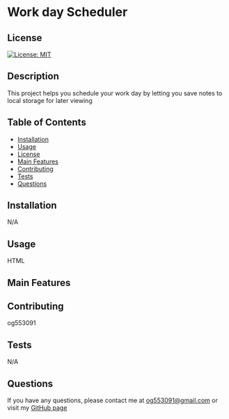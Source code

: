 # Work day Scheduler

  ## License
  [![License: MIT](https://img.shields.io/badge/License-MIT-yellow.svg)](https://opensource.org/licenses/MIT)

  ## Description
  This project helps you schedule your work day by letting you save notes to local storage for later viewing

  ## Table of Contents
  * [Installation](#installation)
  * [Usage](#usage)
  * [License](#license)
  * [Main Features](#main-features)
  * [Contributing](#contributing)
  * [Tests](#tests)
  * [Questions](#questions)

  ## Installation
  N/A

  ## Usage
  HTML
  
  ## Main Features
  

  ## Contributing
  og553091

  ## Tests
  N/A

  ## Questions
  If you have any questions, please contact me at og553091@gmail.com or visit my [GitHub page](https://github.com/og553091)
  
